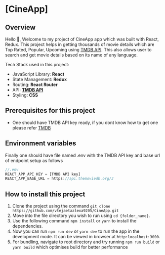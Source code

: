 # [CineApp]


## Overview
Hello 👋, Welcome to my project of CineApp app which was built with React, Redux. This project helps in getting thousands of movie details which are Top Rated, Popular, Upcoming using [TMDB API](https://developers.themoviedb.org/3/getting-started/introduction). This also allows user to search and get movie details based on its name of any language.

Tech Stack used in this project:
- JavaScript Library: **React**
- State Management: **Redux**
- Routing: **React Router**
- API: [**TMDB API**](https://developers.themoviedb.org/3/getting-started/introduction)
- Styling: **CSS**



## Prerequisites for this project
- One should have TMDB API key ready, if you dont know how to get one please refer [TMDB](https://www.themoviedb.org/documentation/api)
 
## Environment variables
Finally one should have file named .env with the TMDB API key and base url of endpoint setup as follows
```js
//.env
REACT_APP_API_KEY = [TMDB API key]
REACT_APP_BASE_URL = https://api.themoviedb.org/3
```
## How to install this project
1. Clone the project using the command `git clone https://github.com/vtejaetaalexa9205/CineApp.git`
2. Move into the file directory you wish to run using `cd {folder_name}`.
3. Use the following command `npm install` or `yarn` to install the dependencies.
4. Now you can run `npm run dev` or `yarn dev` to run the app in the development mode. It can be viewed in browser at `http:localhost:3000`.
6. For bundling, navigate to root directory and try running `npm run build` or `yarn build` which optimises build for better performance


